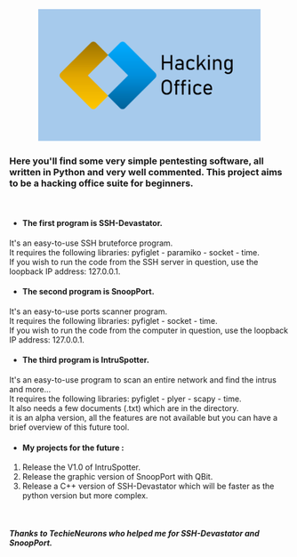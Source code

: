 <div align="center">
    <img src=".assets/logo.png" alt="Mon Logo" width="400" />
</div>

<h3>Here you'll find some very simple pentesting software, all written in Python and very well commented. This project aims to be a hacking office suite for beginners.</h3>
<br>

- <h4>The first program is SSH-Devastator.</h4>
It's an easy-to-use SSH bruteforce program.
<br>It requires the following libraries: pyfiglet - paramiko - socket - time.
<br>If you wish to run the code from the SSH server in question, use the loopback IP address: 127.0.0.1.

- <h4>The second program is SnoopPort.</h4>
It's an easy-to-use ports scanner program.
<br>It requires the following libraries: pyfiglet - socket - time.
<br>If you wish to run the code from the computer in question, use the loopback IP address: 127.0.0.1.

- <h4>The third program is IntruSpotter.</h4>
It's an easy-to-use program to scan an entire network and find the intrus and more...
<br>It requires the following libraries: pyfiglet - plyer - scapy - time.
<br>It also needs a few documents (.txt) which are in the directory.
<br>it is an alpha version, all the features are not available but you can have a brief overview of this future tool.

- <h4>My projects for the future :</h4>
1) Release the V1.0 of IntruSpotter.
2) Release the graphic version of SnoopPort with QBit.
3) Release a C++ version of SSH-Devastator which will be faster as the python version but more complex.

<br><h5>Thanks to TechieNeurons who helped me for SSH-Devastator and SnoopPort.</h5>
